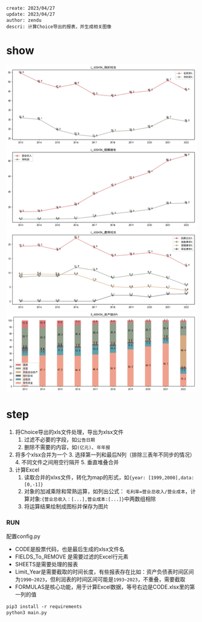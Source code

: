 ```
create: 2023/04/27
update: 2023/04/27
author: zendu
descri: 计算Choice导出的报表，并生成相关图像
```

# show
![](./draw/L_600436_%E5%88%A9%E6%B6%A6%E7%9B%B8%E5%85%B3.png)
![](./draw/L_600436_%E8%A7%84%E6%A8%A1%E5%A2%9E%E9%95%BF.png)
![](./draw/L_600436_%E8%B4%B9%E7%94%A8%E7%9B%B8%E5%85%B3.png)
![](./draw/S_600436_%E8%B5%84%E4%BA%A7%E7%BB%86%E5%88%86.png)


# step

1. 将Choice导出的xls文件处理，导出为xlsx文件
    1. 过滤不必要的字段，如`公告日期`
    2. 删除不需要的内容，如`(亿元)`、`年年报`
2. 将多个xlsx合并为一个
    3. 选择第一列和最后N列（排除三表年不同步的情况）
    4. 不同文件之间用空行隔开
    5. 垂直堆叠合并
3. 计算Excel
    1. 读取合并的xlxs文件，转化为map的形式，如`{year: [1999,2000],data: [0,-1]}`
    2. 对象的加减乘除和常熟运算，如列出公式：
        `毛利率=营业总收入/营业成本`，计算对象:`{营业总收入：[...],营业成本:[...]}`中两数组相除
    3. 将运算结果绘制成图标并保存为图片







### RUN

配置config.py

-   CODE是股票代码，也是最后生成的xlsx文件名
-   FIELDS_To_REMOVE 是需要过滤的Excel行元素
-   SHEETS是需要处理的报表
-   Limit_Year是需要截取的时间长度，有些报表存在比如：资产负债表时间区间为`1990~2023`，但利润表的时间区间可能是`1993~2023`，不重叠，需要截取
-   FORMULAS是核心功能，用于计算Excel数据，等号右边是CODE.xlsx里的第一列的值



```
pip3 install -r requirements
python3 main.py
```

